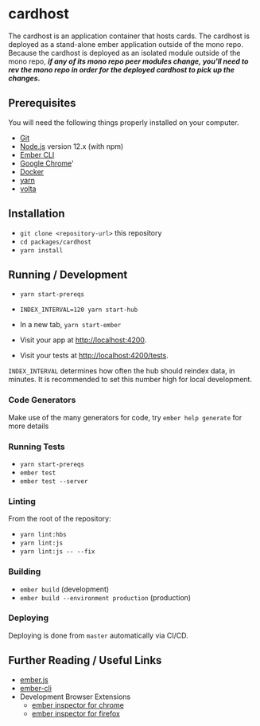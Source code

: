# cardhost

The cardhost is an application container that hosts cards. The cardhost is deployed as a stand-alone ember application outside of the mono repo. Because the cardhost is deployed as an isolated module outside of the mono repo, ***if any of its mono repo peer modules change, you'll need to rev the mono repo in order for the deployed cardhost to pick up the changes.***

## Prerequisites

You will need the following things properly installed on your computer.

* [Git](https://git-scm.com/)
* [Node.js](https://nodejs.org/) version 12.x (with npm)
* [Ember CLI](https://ember-cli.com/)
* [Google Chrome](https://google.com/chrome/)'
* [Docker](https://www.docker.com/products/docker-desktop)
* [yarn](https://yarnpkg.com/lang/en/)
* [volta](https://volta.sh/)

## Installation

* `git clone <repository-url>` this repository
* `cd packages/cardhost`
* `yarn install`

## Running / Development

* `yarn start-prereqs`
* `INDEX_INTERVAL=120 yarn start-hub`
* In a new tab, `yarn start-ember`


* Visit your app at [http://localhost:4200](http://localhost:4200).
* Visit your tests at [http://localhost:4200/tests](http://localhost:4200/tests).

`INDEX_INTERVAL` determines how often the hub should reindex data, in minutes.
It is recommended to set this number high for local development.

### Code Generators

Make use of the many generators for code, try `ember help generate` for more details

### Running Tests

* `yarn start-prereqs`
* `ember test`
* `ember test --server`

### Linting

From the root of the repository:

* `yarn lint:hbs`
* `yarn lint:js`
* `yarn lint:js -- --fix`

### Building

* `ember build` (development)
* `ember build --environment production` (production)

### Deploying

Deploying is done from `master` automatically via CI/CD.

## Further Reading / Useful Links

* [ember.js](https://emberjs.com/)
* [ember-cli](https://ember-cli.com/)
* Development Browser Extensions
  * [ember inspector for chrome](https://chrome.google.com/webstore/detail/ember-inspector/bmdblncegkenkacieihfhpjfppoconhi)
  * [ember inspector for firefox](https://addons.mozilla.org/en-US/firefox/addon/ember-inspector/)
